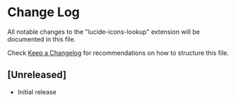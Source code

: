 # Change Log

All notable changes to the "lucide-icons-lookup" extension will be documented in this file.

Check [Keep a Changelog](http://keepachangelog.com/) for recommendations on how to structure this file.

## [Unreleased]

- Initial release